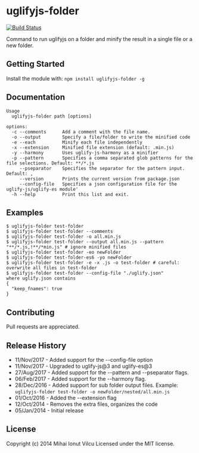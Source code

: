 # uglifyjs-folder

[![Build Status](https://travis-ci.org/ionutvmi/uglifyjs-folder.svg?branch=master)](https://travis-ci.org/ionutvmi/uglifyjs-folder)

Command to run uglifyjs on a folder and minify the result in a single file or a new folder.

## Getting Started
Install the module with: `npm install uglifyjs-folder -g`


## Documentation
    Usage
      uglifyjs-folder path [options]

    options:
      -c --comments      Add a comment with the file name.
      -o --output        Specify a file/folder to write the minified code
      -e --each          Minify each file independently
      -x --extension     Minified file extension (default: .min.js)
      -y --harmony       Uses uglify-js-harmony as a minifier
      -p --pattern       Specifies a comma separated glob patterns for the file selections. Default: **/*.js
         --pseparator    Specifies the separator for the pattern input. Default: ,
         --version       Prints the current version from package.json
         --config-file   Specifies a json configuration file for the uglify-js/uglify-es module'
      -h --help          Print this list and exit.
## Examples
    $ uglifyjs-folder test-folder
    $ uglifyjs-folder test-folder --comments
    $ uglifyjs-folder test-folder -o all.min.js
    $ uglifyjs-folder test-folder --output all.min.js --pattern "**/*.js,!**/*min.js" # ignore minified files 
    $ uglifyjs-folder test-folder -eo newFolder
    $ uglifyjs-folder test-folder-es6 -yo newFolder
    $ uglifyjs-folder test-folder -e -x .js -o test-folder # careful: overwrite all files in test-folder
    $ uglifyjs-folder test-folder --config-file "./uglify.json"
    where uglify.json contains
    {
      "keep_fnames": true
    }

## Contributing
Pull requests are appreciated.

## Release History
- 11/Nov/2017 - Added support for the --config-file option
- 11/Nov/2017 - Upgraded to uglify-js@3 and uglify-es@3 
- 27/Aug/2017 - Added support for the --pattern and --pseparator flags. 
- 06/Feb/2017 - Added support for the --harmony flag. 
- 28/Dec/2016 - Added support for sub folder output files. 
    Example: `uglifyjs-folder test-folder -o newFolder/nested/all.min.js`
- 01/Oct/2016 - Added the --extension flag
- 12/Oct/2014 - Removes the extra files, organizes the code
- 05/Jan/2014 - Initial release

## License
Copyright (c) 2014 Mihai Ionut Vilcu
Licensed under the MIT license.
